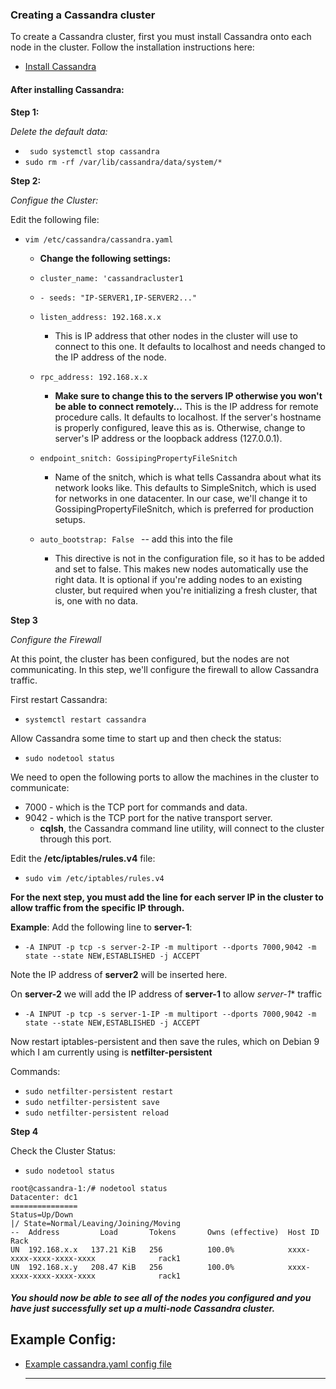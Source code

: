 ### Creating a Cassandra cluster

To create a Cassandra cluster, first you must install Cassandra onto each node in the cluster. Follow the installation instructions here:

- [Install Cassandra](installation.md)

#### After installing Cassandra:

**Step 1:**

*Delete the default data:*

- ``` sudo systemctl stop cassandra```
- ```sudo rm -rf /var/lib/cassandra/data/system/*```

**Step 2:**

*Configue the Cluster:*

Edit the following file:
- ```vim /etc/cassandra/cassandra.yaml```

  - **Change the following settings:**
   - ```cluster_name: 'cassandracluster1```

   - ```- seeds: "IP-SERVER1,IP-SERVER2..."```

   - ```listen_address: 192.168.x.x ```
     - This is IP address that other nodes in the cluster will use to connect to this one. It defaults to localhost and needs changed to the IP address of the node.

   - ```rpc_address: 192.168.x.x```  
     - **Make sure to change this to the servers IP otherwise you won't be able to connect remotely...**
       This is the IP address for remote procedure calls. It defaults to localhost. If the server's hostname is properly configured, leave this as is. Otherwise, change to server's IP address or the loopback address (127.0.0.1).

   - ```endpoint_snitch: GossipingPropertyFileSnitch```
      - Name of the snitch, which is what tells Cassandra about what its network looks like. This defaults to SimpleSnitch, which is used for networks in one datacenter. In our case, we'll change it to GossipingPropertyFileSnitch, which is preferred for production setups.

   - ```auto_bootstrap: False ``` -- add this into the file

     - This directive is not in the configuration file, so it has to be added and set to false. This makes new nodes automatically use the right data. It is optional if you're adding nodes to an existing cluster, but required when you're initializing a fresh cluster, that is, one with no data.

**Step 3**

*Configure the Firewall*

At this point, the cluster has been configured, but the nodes are not communicating. In this step, we'll configure the firewall to allow Cassandra traffic.

First restart Cassandra:

- ```systemctl restart cassandra```

Allow Cassandra some time to start up and then check the status:

- ```sudo nodetool status```

We need to open the following ports to allow the machines in the cluster to communicate:

- 7000 - which is the TCP port for commands and data.
- 9042 - which is the TCP port for the native transport server.
  - **cqlsh**, the Cassandra command line utility, will connect to the cluster through this port.

Edit the **/etc/iptables/rules.v4** file:

- ```sudo vim /etc/iptables/rules.v4```

**For the next step, you must add the line for each server IP in the cluster to allow traffic from the specific IP through.**

**Example**: Add the following line to **server-1**:

- ```-A INPUT -p tcp -s server-2-IP -m multiport --dports 7000,9042 -m state --state NEW,ESTABLISHED -j ACCEPT ```

Note the IP address of **server2** will be inserted here.

On **server-2** we will add the IP address of **server-1** to allow *server-1** traffic

- ```-A INPUT -p tcp -s server-1-IP -m multiport --dports 7000,9042 -m state --state NEW,ESTABLISHED -j ACCEPT ```

Now restart iptables-persistent and then save the rules, which on Debian 9 which I am currently using is **netfilter-persistent**

Commands:

- ```sudo netfilter-persistent restart ```
- ```sudo netfilter-persistent save```
- ```sudo netfilter-persistent reload```



**Step 4**

Check the Cluster Status:

- ```sudo nodetool status```

```
root@cassandra-1:/# nodetool status
Datacenter: dc1
===============
Status=Up/Down
|/ State=Normal/Leaving/Joining/Moving
--  Address         Load       Tokens       Owns (effective)  Host ID                               Rack
UN  192.168.x.x   137.21 KiB   256          100.0%            xxxx-xxxx-xxxx-xxxx-xxxx              rack1
UN  192.168.x.y   208.47 KiB   256          100.0%            xxxx-xxxx-xxxx-xxxx-xxxx              rack1

```


##### You should now be able to see all of the nodes you configured and you have just successfully set up a multi-node Cassandra cluster.

## Example Config:

- [Example cassandra.yaml config file](example-cassandra-config.md)







  ---
